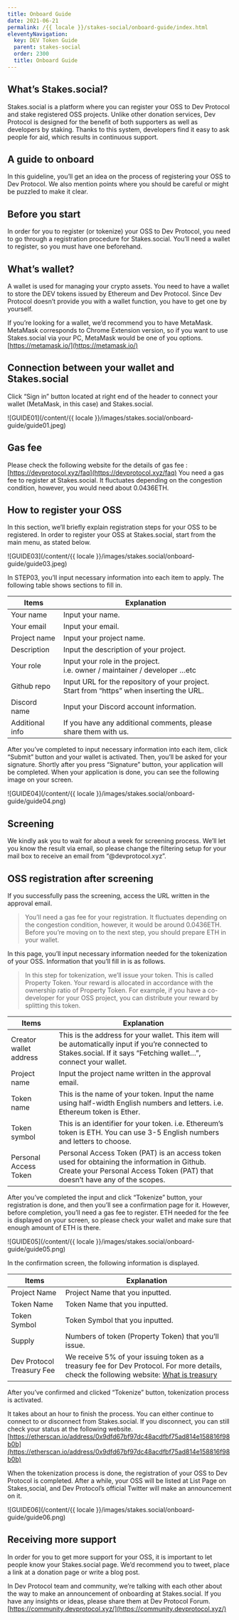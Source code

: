 ```yaml
---
title: Onboard Guide
date: 2021-06-21
permalink: /{{ locale }}/stakes-social/onboard-guide/index.html
eleventyNavigation:
  key: DEV Token Guide
  parent: stakes-social
  order: 2300
  title: Onboard Guide
---
```


## What’s Stakes.social?

Stakes.social is a platform where you can register your OSS to Dev Protocol and stake registered OSS projects. Unlike other donation services, Dev Protocol is designed for the benefit of both supporters as well as developers by staking. Thanks to this system, developers find it easy to ask people for aid, which results in continuous support.

## A guide to onboard

In this guideline, you’ll get an idea on the process of registering your OSS to Dev Protocol. We also mention points where you should be careful or might be puzzled to make it clear.

## Before you start

In order for you to register (or tokenize) your OSS to Dev Protocol, you need to go through a registration procedure for Stakes.social. You’ll need a wallet to register, so you must have one beforehand.

## What’s wallet?

A wallet is used for managing your crypto assets. You need to have a wallet to store the DEV tokens issued by Ethereum and Dev Protocol. Since Dev Protocol doesn’t provide you with a wallet function, you have to get one by yourself.

If you’re looking for a wallet, we’d recommend you to have MetaMask.
MetaMask corresponds to Chrome Extension version, so if you want to use Stakes.social via your PC, MetaMask would be one of you options.
[https://metamask.io/](https://metamask.io/)

## Connection between your wallet and Stakes.social

Click “Sign in” button located at right end of the header to connect your wallet (MetaMask, in this case) and Stakes.social.

![GUIDE01](/content/{{ locale }}/images/stakes.social/onboard-guide/guide01.jpeg)

## Gas fee

Please check the following website for the details of gas fee : [https://devprotocol.xyz/faq](https://devprotocol.xyz/faq)
You need a gas fee to register at Stakes.social. It fluctuates depending on the congestion condition, however, you would need about 0.0436ETH.

## How to register your OSS

In this section, we’ll briefly explain registration steps for your OSS to be registered.
In order to register your OSS at Stakes.social, start from the main menu, as stated below.

![GUIDE03](/content/{{ locale }}/images/stakes.social/onboard-guide/guide03.jpeg)

In STEP03, you’ll input necessary information into each item to apply. The following table shows sections to fill in.

| Items           | Explanation                                                                                 |
| --------------- | ------------------------------------------------------------------------------------------- |
| Your name       | Input your name.                                                                            |
| Your email      | Input your email.                                                                           |
| Project name    | Input your project name.                                                                    |
| Description     | Input the description of your project.                                                      |
| Your role       | Input your role in the project.<br>i.e. owner / maintainer / developer …etc                 |
| Github repo     | Input URL for the repository of your project.<br>Start from “https” when inserting the URL. |
| Discord name    | Input your Discord account information.                                                     |
| Additional info | If you have any additional comments, please share them with us.                             |

After you’ve completed to input necessary information into each item, click “Submit” button and your wallet is activated. Then, you’ll be asked for your signature.
Shortly after you press “Signature” button, your application will be completed. When your application is done, you can see the following image on your screen.

![GUIDE04](/content/{{ locale }}/images/stakes.social/onboard-guide/guide04.png)

## Screening

We kindly ask you to wait for about a week for screening process. We’ll let you know the result via email, so please change the filtering setup for your mail box to receive an email from “@devprotocol.xyz”.

## OSS registration after screening

If you successfully pass the screening, access the URL written in the approval email.

> You’ll need a gas fee for your registration. It fluctuates depending on the congestion condition, however, it would be around 0.0436ETH. Before you’re moving on to the next step, you should prepare ETH in your wallet.

In this page, you’ll input necessary information needed for the tokenization of your OSS. Information that you’ll fill in is as follows.

> In this step for tokenization, we’ll issue your token. This is called Property Token. Your reward is allocated in accordance with the ownership ratio of Property Token.
> For example, if you have a co-developer for your OSS project, you can distribute your reward by splitting this token.

| Items                  | Explanation                                                                                                                                                               |
| ---------------------- | ------------------------------------------------------------------------------------------------------------------------------------------------------------------------- |
| Creator wallet address | This is the address for your wallet. This item will be automatically input if you’re connected to Stakes.social. If it says “Fetching wallet…”, connect your wallet.      |
| Project name           | Input the project name written in the approval email.                                                                                                                     |
| Token name             | This is the name of your token. Input the name using half-width English numbers and letters. i.e. Ethereum token is Ether.                                                |
| Token symbol           | This is an identifier for your token. i.e. Ethereum’s token is ETH. You can use 3-5 English numbers and letters to choose.                                                |
| Personal Access Token  | Personal Access Token (PAT) is an access token used for obtaining the information in Github. Create your Personal Access Token (PAT) that doesn’t have any of the scopes. |

After you’ve completed the input and click “Tokenize” button, your registration is done, and then you’ll see a confirmation page for it. However, before completion, you’ll need a gas fee to register. ETH needed for the fee is displayed on your screen, so please check your wallet and make sure that enough amount of ETH is there.

![GUIDE05](/content/{{ locale }}/images/stakes.social/onboard-guide/guide05.png)

In the confirmation screen, the following information is displayed.

| Items                     | Explanation                                                                                                                                                                                    |
| ------------------------- | ---------------------------------------------------------------------------------------------------------------------------------------------------------------------------------------------- |
| Project Name              | Project Name that you inputted.                                                                                                                                                                |
| Token Name                | Token Name that you inputted.                                                                                                                                                                  |
| Token Symbol              | Token Symbol that you inputted.                                                                                                                                                                |
| Supply                    | Numbers of token (Property Token) that you’ll issue.                                                                                                                                           |
| Dev Protocol Treasury Fee | We receive 5% of your issuing token as a treasury fee for Dev Protocol. For more details, check the following website: [What is treasury](https://initto.devprotocol.xyz/en/what-is-treasury/) |

After you’ve confirmed and clicked “Tokenize” button, tokenization process is activated.

It takes about an hour to finish the process. You can either continue to connect to or disconnect from Stakes.social. If you disconnect, you can still check your status at the following website.
[https://etherscan.io/address/0x9dfd67bf97dc48acdfbf75ad814e158816f98b0b](https://etherscan.io/address/0x9dfd67bf97dc48acdfbf75ad814e158816f98b0b)

When the tokenization process is done, the registration of your OSS to Dev Protocol is completed.
After a while, your OSS will be listed at List Page on Stakes,social, and Dev Protocol’s official Twitter will make an announcement on it.

![GUIDE06](/content/{{ locale }}/images/stakes.social/onboard-guide/guide06.png)

## Receiving more support

In order for you to get more support for your OSS, it is important to let people know your Stakes.social page. We’d recommend you to tweet, place a link at a donation page or write a blog post.

In Dev Protocol team and community, we’re talking with each other about the way to make an announcement of onboarding at Stakes.social. If you have any insights or ideas, please share them at Dev Protocol Forum.
[https://community.devprotocol.xyz/](https://community.devprotocol.xyz/)
